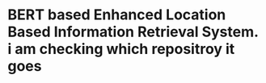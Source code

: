 # BERT based Enhanced Location Based Information Retrieval System. i am checking which repositroy it goes